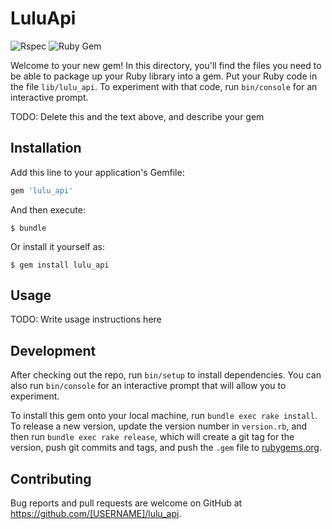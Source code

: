 # LuluApi
![Rspec](https://github.com/yatryan/lulu_api/workflows/Rspec/badge.svg) ![Ruby Gem](https://github.com/yatryan/lulu_api/workflows/Ruby%20Gem/badge.svg)

Welcome to your new gem! In this directory, you'll find the files you need to be able to package up your Ruby library into a gem. Put your Ruby code in the file `lib/lulu_api`. To experiment with that code, run `bin/console` for an interactive prompt.

TODO: Delete this and the text above, and describe your gem

## Installation

Add this line to your application's Gemfile:

```ruby
gem 'lulu_api'
```

And then execute:

    $ bundle

Or install it yourself as:

    $ gem install lulu_api

## Usage

TODO: Write usage instructions here

## Development

After checking out the repo, run `bin/setup` to install dependencies. You can also run `bin/console` for an interactive prompt that will allow you to experiment.

To install this gem onto your local machine, run `bundle exec rake install`. To release a new version, update the version number in `version.rb`, and then run `bundle exec rake release`, which will create a git tag for the version, push git commits and tags, and push the `.gem` file to [rubygems.org](https://rubygems.org).

## Contributing

Bug reports and pull requests are welcome on GitHub at https://github.com/[USERNAME]/lulu_api.

